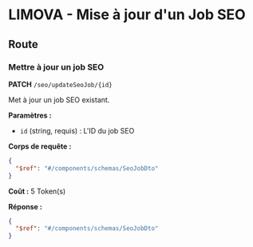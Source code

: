 # LIMOVA - Mise à jour d'un Job SEO

## Route

### Mettre à jour un job SEO
**PATCH** `/seo/updateSeoJob/{id}`

Met à jour un job SEO existant.

**Paramètres :**
- `id` (string, requis) : L'ID du job SEO

**Corps de requête :**
```json
{
  "$ref": "#/components/schemas/SeoJobDto"
}
```

**Coût :** 5 Token(s)

**Réponse :**
```json
{
  "$ref": "#/components/schemas/SeoJobDto"
}
``` 